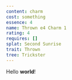 ```yaml
---
content: charm
cost: something
essence: 4
name: Thrown e4 Charm 1
rating: 4
requires: []
splat: Second Sunrise
trait: Thrown
tree: Trickster
---
```


Hello **world**!

